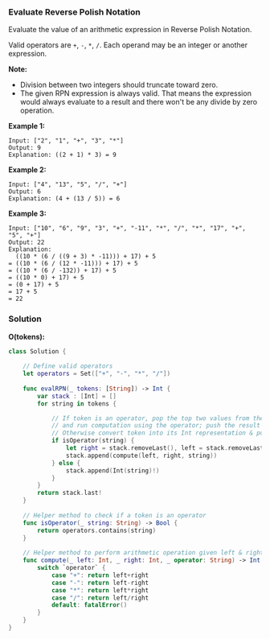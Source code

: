 
### Evaluate Reverse Polish Notation

Evaluate the value of an arithmetic expression in Reverse Polish Notation.

Valid operators are `+`, `-`, `*`, `/`. Each operand may be an integer or another expression.

__Note:__
* Division between two integers should truncate toward zero.
* The given RPN expression is always valid. That means the expression would always evaluate to a result and there won't be any divide by zero operation.

__Example 1:__
```
Input: ["2", "1", "+", "3", "*"]
Output: 9
Explanation: ((2 + 1) * 3) = 9
```
__Example 2:__
```
Input: ["4", "13", "5", "/", "+"]
Output: 6
Explanation: (4 + (13 / 5)) = 6
```
__Example 3:__
```
Input: ["10", "6", "9", "3", "+", "-11", "*", "/", "*", "17", "+", "5", "+"]
Output: 22
Explanation: 
  ((10 * (6 / ((9 + 3) * -11))) + 17) + 5
= ((10 * (6 / (12 * -11))) + 17) + 5
= ((10 * (6 / -132)) + 17) + 5
= ((10 * 0) + 17) + 5
= (0 + 17) + 5
= 17 + 5
= 22
```

### Solution
__O(tokens):__
```Swift
class Solution {
    
    // Define valid operators
    let operators = Set(["+", "-", "*", "/"])
    
    func evalRPN(_ tokens: [String]) -> Int {
        var stack : [Int] = []
        for string in tokens {

            // If token is an operator, pop the top two values from the stack as right & left operands 
            // and run computation using the operator; push the result of computation onto the stack
            // Otherwise convert token into its Int representation & push the value onto the stack
            if isOperator(string) {
                let right = stack.removeLast(), left = stack.removeLast()
                stack.append(compute(left, right, string))
            } else {
                stack.append(Int(string)!)
            }
        }
        return stack.last!
    }
    
    // Helper method to check if a token is an operator
    func isOperator(_ string: String) -> Bool {
        return operators.contains(string)
    }
    
    // Helper method to perform arithmetic operation given left & right operands and the operator
    func compute(_ left: Int, _ right: Int, _ operator: String) -> Int {
        switch `operator` {
            case "+": return left+right
            case "-": return left-right
            case "*": return left*right
            case "/": return left/right
            default: fatalError()
        }
    }
}
```
